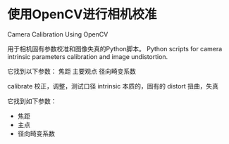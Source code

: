 # 使用OpenCV进行相机校准
Camera Calibration Using OpenCV

用于相机固有参数校准和图像失真的Python脚本。
Python scripts for camera intrinsic parameters calibration and image undistortion.



它找到以下参数：
焦距
主要观点
径向畸变系数

calibrate 校正，调整，测试口径
intrinsic 本质的，固有的
distort 扭曲，失真

它找到如下参数：
* 焦距
* 主点
* 径向畸变系数

